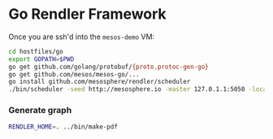 Go Rendler Framework
========

Once you are ssh'd into the `mesos-demo` VM:

```bash
cd hostfiles/go
export GOPATH=$PWD
go get github.com/golang/protobuf/{proto,protoc-gen-go}
go get github.com/mesos/mesos-go/...
go install github.com/mesosphere/rendler/scheduler
./bin/scheduler -seed http://mesosphere.io -master 127.0.1.1:5050 -local
```

### Generate graph

```bash
RENDLER_HOME=. ../bin/make-pdf
```

